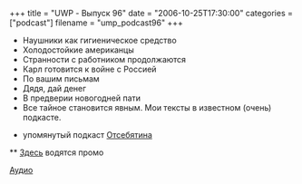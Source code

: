 +++
title = "UWP - Выпуск 96"
date = "2006-10-25T17:30:00"
categories = ["podcast"]
filename = "ump_podcast96"
+++


- Наушники как гигиеническое средство
- Холодостойкие американцы
- Странности с работником продолжаются
- Карл готовится к войне с Россией
- По вашим письмам
- Дядя, дай денег
- В предверии новогодней пати
- Все тайное становится явным. Мои тексты в известном (очень) подкасте.


* упомянутый подкаст [Отсебятина](http://otsebyatina.rpod.ru/)

** [Здесь](http://groups-beta.google.com/group/promo-ruaudio) водятся промо

[Аудио](https://podcast.umputun.com/media/ump_podcast96.mp3)
<audio src="https://podcast.umputun.com/media/ump_podcast96.mp3" preload="none">